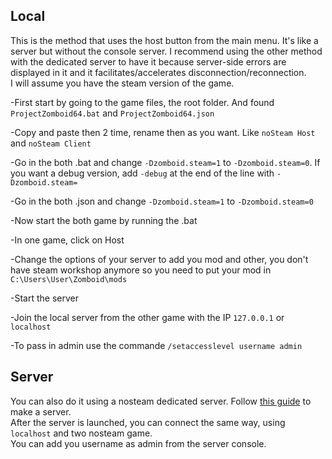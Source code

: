 ## Local
This is the method that uses the host button from the main menu. It's like a server but without the console server. I recommend using the other method with the dedicated server to have it because server-side errors are displayed in it and it facilitates/accelerates disconnection/reconnection.  
I will assume you have the steam version of the game.  

-First start by going to the game files, the root folder. And found `ProjectZomboid64.bat` and `ProjectZomboid64.json`  

-Copy and paste then 2 time, rename then as you want. Like `noSteam Host` and `noSteam Client`  

-Go in the both .bat and change `-Dzomboid.steam=1` to `-Dzomboid.steam=0`. If you want a debug version, add `-debug` at the end of the line with `-Dzomboid.steam=`

-Go in the both .json and change `-Dzomboid.steam=1` to `-Dzomboid.steam=0`  

-Now start the both game by running the .bat  

-In one game, click on Host  

-Change the options of your server to add you mod and other, you don't have steam workshop anymore so you need to put your mod in `C:\Users\User\Zomboid\mods`  

-Start the server  

-Join the local server from the other game with the IP `127.0.0.1` or `localhost`  

-To pass in admin use the commande `/setaccesslevel username admin`

## Server
You can also do it using a nosteam dedicated server. Follow [this guide](https://pzwiki.net/wiki/Dedicated_Server) to make a server.  
After the server is launched, you can connect the same way, using `localhost` and two nosteam game.  
You can add you username as admin from the server console.
